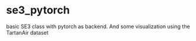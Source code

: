 # se3_pytorch
basic SE3 class with pytorch as backend. And some visualization using the TartanAir dataset
